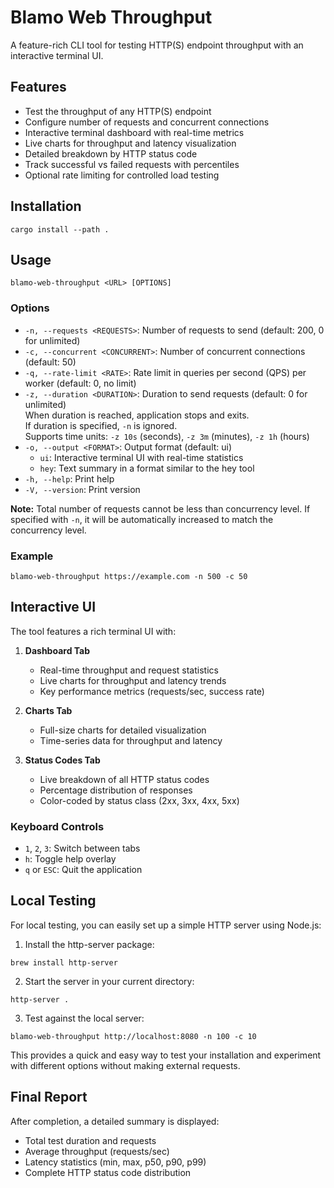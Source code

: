 # Blamo Web Throughput

A feature-rich CLI tool for testing HTTP(S) endpoint throughput with an interactive terminal UI.

## Features

- Test the throughput of any HTTP(S) endpoint
- Configure number of requests and concurrent connections
- Interactive terminal dashboard with real-time metrics
- Live charts for throughput and latency visualization
- Detailed breakdown by HTTP status code
- Track successful vs failed requests with percentiles
- Optional rate limiting for controlled load testing

## Installation

```
cargo install --path .
```

## Usage

```
blamo-web-throughput <URL> [OPTIONS]
```

### Options

- `-n, --requests <REQUESTS>`: Number of requests to send (default: 200, 0 for unlimited)
- `-c, --concurrent <CONCURRENT>`: Number of concurrent connections (default: 50)
- `-q, --rate-limit <RATE>`: Rate limit in queries per second (QPS) per worker (default: 0, no limit)
- `-z, --duration <DURATION>`: Duration to send requests (default: 0 for unlimited)  
  When duration is reached, application stops and exits.  
  If duration is specified, `-n` is ignored.  
  Supports time units: `-z 10s` (seconds), `-z 3m` (minutes), `-z 1h` (hours)
- `-o, --output <FORMAT>`: Output format (default: ui)
  - `ui`: Interactive terminal UI with real-time statistics
  - `hey`: Text summary in a format similar to the hey tool
- `-h, --help`: Print help
- `-V, --version`: Print version

**Note:** Total number of requests cannot be less than concurrency level. If specified with `-n`, it will be automatically increased to match the concurrency level.

### Example

```
blamo-web-throughput https://example.com -n 500 -c 50
```

## Interactive UI

The tool features a rich terminal UI with:

1. **Dashboard Tab**
   - Real-time throughput and request statistics
   - Live charts for throughput and latency trends
   - Key performance metrics (requests/sec, success rate)
   
2. **Charts Tab**
   - Full-size charts for detailed visualization
   - Time-series data for throughput and latency
   
3. **Status Codes Tab**
   - Live breakdown of all HTTP status codes
   - Percentage distribution of responses
   - Color-coded by status class (2xx, 3xx, 4xx, 5xx)

### Keyboard Controls

- `1`, `2`, `3`: Switch between tabs
- `h`: Toggle help overlay
- `q` or `ESC`: Quit the application

## Local Testing

For local testing, you can easily set up a simple HTTP server using Node.js:

1. Install the http-server package:

```
brew install http-server
```

2. Start the server in your current directory:

```
http-server .
```

3. Test against the local server:

```
blamo-web-throughput http://localhost:8080 -n 100 -c 10
```

This provides a quick and easy way to test your installation and experiment with different options without making external requests.

## Final Report

After completion, a detailed summary is displayed:
- Total test duration and requests
- Average throughput (requests/sec)
- Latency statistics (min, max, p50, p90, p99)
- Complete HTTP status code distribution